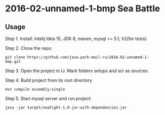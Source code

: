# 2016-02-unnamed-1-bmp Sea Battle

## Usage
Step 1. Install: Intelij Idea 15, JDK 8, maven, mysql >= 5.1, h2(for tests)

Step 2. Clone the repo:
```
git clone https://github.com/java-park-mail-ru/2016-02-unnamed-1-bmp.git
```
Step 3. Open the project in IJ. Mark folders setups and scr as sources.

Step 4. Build project from its root directory
```
mvn compile assembly:single
```
Step 5. Start mysql server and run project:
```
java -jar target/seaFight-1.0-jar-with-dependencies.jar
```
